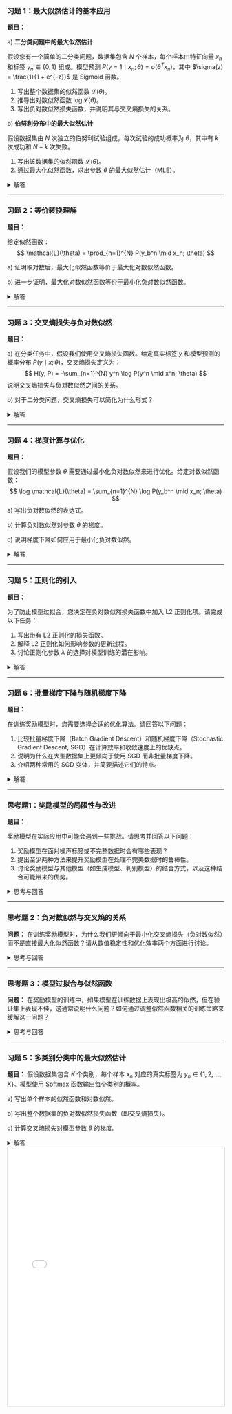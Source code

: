 

### 习题 1：最大似然估计的基本应用

**题目：**

a) **二分类问题中的最大似然估计**

假设您有一个简单的二分类问题，数据集包含 $N$ 个样本，每个样本由特征向量 $x_n$ 和标签 $y_n \in \{0, 1\}$ 组成。模型预测 $P(y=1 \mid x_n; \theta) = \sigma(\theta^T x_n)$，其中 $\sigma(z) = \frac{1}{1 + e^{-z}}$ 是 Sigmoid 函数。

1. 写出整个数据集的似然函数 $\mathcal{L}(\theta)$。
2. 推导出对数似然函数 $\log \mathcal{L}(\theta)$。
3. 写出负对数似然损失函数，并说明其与交叉熵损失的关系。

b) **伯努利分布中的最大似然估计**

假设数据集由 $N$ 次独立的伯努利试验组成，每次试验的成功概率为 $\theta$，其中有 $k$ 次成功和 $N - k$ 次失败。

1. 写出该数据集的似然函数 $\mathcal{L}(\theta)$。
2. 通过最大化似然函数，求出参数 $\theta$ 的最大似然估计（MLE）。

<details>
  <summary>解答</summary>

#### a) **二分类问题**

1. **似然函数：**
   $$
   \mathcal{L}(\theta) = \prod_{n=1}^{N} P(y_n \mid x_n; \theta) = \prod_{n=1}^{N} \sigma(\theta^T x_n)^{y_n} \left(1 - \sigma(\theta^T x_n)\right)^{1 - y_n}
   $$

2. **对数似然函数：**
   $$
   \log \mathcal{L}(\theta) = \sum_{n=1}^{N} \left[ y_n \log \sigma(\theta^T x_n) + (1 - y_n) \log \left(1 - \sigma(\theta^T x_n)\right) \right]
   $$

3. **负对数似然损失函数与交叉熵损失的关系：**
   $$
   \text{Negative Log-Likelihood} = -\log \mathcal{L}(\theta) = -\sum_{n=1}^{N} \left[ y_n \log \sigma(\theta^T x_n) + (1 - y_n) \log \left(1 - \sigma(\theta^T x_n)\right) \right]
   $$

   交叉熵损失函数通常表示为：
   $$
   \text{Cross-Entropy Loss} = -\frac{1}{N} \sum_{n=1}^{N} \left[ y_n \log p_n + (1 - y_n) \log (1 - p_n) \right]
   $$
   其中 $p_n = P(y=1 \mid x_n; \theta) = \sigma(\theta^T x_n)$。可以看出，负对数似然损失函数与交叉熵损失函数是等价的，只是交叉熵损失函数通常包含一个归一化因子 $\frac{1}{N}$。

#### b) **伯努利分布**

1. **似然函数：**
   $$
   \mathcal{L}(\theta) = \theta^k (1 - \theta)^{N - k}
   $$

2. **最大似然估计（MLE）：**

   对数似然函数为：
   $$
   \log \mathcal{L}(\theta) = k \log \theta + (N - k) \log (1 - \theta)
   $$

   对 $\theta$ 求导并令其等于零：
   $$
   \frac{d}{d\theta} \log \mathcal{L}(\theta) = \frac{k}{\theta} - \frac{N - k}{1 - \theta} = 0
   $$

   解得：
   $$
   \hat{\theta} = \frac{k}{N}
   $$

   即，最大似然估计 $\hat{\theta}$ 为成功次数的比例。

</details>

---

### 习题 2：等价转换理解

**题目：**

给定似然函数：
$$
\mathcal{L}(\theta) = \prod_{n=1}^{N} P(y_b^n \mid x_n; \theta)
$$

a) 证明取对数后，最大化似然函数等价于最大化对数似然函数。

b) 进一步证明，最大化对数似然函数等价于最小化负对数似然函数。

<details>
  <summary>解答</summary>

#### a) **等价性证明：**

因为对数函数是单调递增的，对于任何 $\theta_1, \theta_2$，如果 $\mathcal{L}(\theta_1) > \mathcal{L}(\theta_2)$，则 $\log \mathcal{L}(\theta_1) > \log \mathcal{L}(\theta_2)$。因此：
$$
\arg\max_{\theta} \mathcal{L}(\theta) = \arg\max_{\theta} \log \mathcal{L}(\theta)
$$

#### b) **最大化与最小化的转换：**

通过引入负号，可以将最大化问题转化为最小化问题：
$$
\arg\max_{\theta} \log \mathcal{L}(\theta) = \arg\min_{\theta} -\log \mathcal{L}(\theta)
$$

这使得优化问题更符合大多数优化算法（如梯度下降）的最小化框架。

</details>

---

### 习题 3：交叉熵损失与负对数似然

**题目：**

a) 在分类任务中，假设我们使用交叉熵损失函数。给定真实标签 $y$ 和模型预测的概率分布 $P(y \mid x; \theta)$，交叉熵损失定义为：
$$
H(y, P) = -\sum_{n=1}^{N} y^n \log P(y^n \mid x^n; \theta)
$$
说明交叉熵损失与负对数似然之间的关系。

b) 对于二分类问题，交叉熵损失可以简化为什么形式？

<details>
  <summary>解答</summary>

#### a) **交叉熵损失与负对数似然的关系：**

交叉熵损失函数实际上是负对数似然函数。在最大化似然函数的过程中，我们等价地可以最小化负对数似然，即最小化交叉熵损失：
$$
\arg\max_{\theta} \mathcal{L}(\theta) = \arg\min_{\theta} -\log \mathcal{L}(\theta) = \arg\min_{\theta} H(y, P)
$$

#### b) **二分类问题中的交叉熵损失形式：**

对于二分类问题，交叉熵损失可以简化为：
$$
H(y, P) = -\left[ y \log P(y=1 \mid x; \theta) + (1 - y) \log P(y=0 \mid x; \theta) \right]
$$
如果使用 Sigmoid 激活函数，损失函数通常表示为：
$$
H(y, P) = -y \log \sigma(z) - (1 - y) \log \left(1 - \sigma(z)\right)
$$
其中 $z = \theta^T x$，$\sigma(z)$ 是模型的预测概率 $P(y=1 \mid x; \theta)$。

</details>

---

### 习题 4：梯度计算与优化

**题目：**

假设我们的模型参数 $\theta$ 需要通过最小化负对数似然来进行优化。给定对数似然函数：
$$
\log \mathcal{L}(\theta) = \sum_{n=1}^{N} \log P(y_b^n \mid x_n; \theta)
$$
a) 写出负对数似然的表达式。

b) 计算负对数似然对参数 $\theta$ 的梯度。

c) 说明梯度下降如何应用于最小化负对数似然。

<details>
  <summary>解答</summary>

#### a) **负对数似然的表达式：**
$$
-\log \mathcal{L}(\theta) = -\sum_{n=1}^{N} \log P(y_b^n \mid x_n; \theta)
$$

#### b) **负对数似然对参数 $\theta$ 的梯度：**
$$
\nabla_{\theta} \left( -\log \mathcal{L}(\theta) \right) = -\sum_{n=1}^{N} \nabla_{\theta} \log P(y_b^n \mid x_n; \theta)
$$
具体梯度形式取决于 $P(y_b^n \mid x_n; \theta)$ 的模型定义。例如，如果 $P(y_b^n \mid x_n; \theta)$ 是一个 Sigmoid 分类器，那么梯度可以具体计算为预测概率与实际标签之间的差异：
$$
\frac{\partial}{\partial \theta} \left( -\log \mathcal{L}(\theta) \right) = \sum_{n=1}^{N} \left( \sigma(\theta^T x_n) - y_b^n \right) x_n
$$

#### c) **梯度下降应用于最小化负对数似然：**

梯度下降通过以下更新规则应用于最小化负对数似然：
$$
\theta \leftarrow \theta - \eta \nabla_{\theta} \left( -\log \mathcal{L}(\theta) \right)
$$
其中 $\eta$ 是学习率。通过不断迭代更新参数 $\theta$，模型逐步逼近能够最大化数据似然的参数值。

</details>

---

### 习题 5：正则化的引入

**题目：**

为了防止模型过拟合，您决定在负对数似然损失函数中加入 L2 正则化项。请完成以下任务：

1. 写出带有 L2 正则化的损失函数。
2. 解释 L2 正则化如何影响参数的更新过程。
3. 讨论正则化参数 $\lambda$ 的选择对模型训练的潜在影响。

<details>
  <summary>解答</summary>

#### 1. **带有 L2 正则化的损失函数：**
$$
\mathcal{L}_{\text{reg}}(\theta) = -\log \mathcal{L}(\theta) + \lambda \|\theta\|^2 = -\sum_{n=1}^{N} \log P(y_b^n \mid x_n; \theta) + \lambda \|\theta\|^2
$$

#### 2. **L2 正则化对参数更新的影响：**

L2 正则化通过在损失函数中加入 $\lambda \|\theta\|^2$ 项，鼓励模型参数 $\theta$ 保持较小的值。这会导致梯度更新时，多一个与参数值成比例的衰减项，从而限制参数的增长，防止过拟合。例如，参数更新规则变为：
$$
\theta \leftarrow \theta - \eta \left( \nabla_{\theta} \left( -\log \mathcal{L}(\theta) \right) + 2\lambda \theta \right)
$$

#### 3. **正则化参数 $\lambda$ 的选择对模型训练的影响：**

- **$\lambda$ 过大：** 会导致模型参数过于受限，可能欠拟合，无法充分捕捉数据中的模式。
  
- **$\lambda$ 过小：** 正则化效果不明显，可能无法有效防止过拟合。
  
因此，$\lambda$ 的选择需要在模型复杂度和泛化能力之间取得平衡，通常通过交叉验证等方法来进行调优。

</details>

---

### 习题 6：批量梯度下降与随机梯度下降

**题目：**

在训练奖励模型时，您需要选择合适的优化算法。请回答以下问题：

1. 比较批量梯度下降（Batch Gradient Descent）和随机梯度下降（Stochastic Gradient Descent, SGD）在计算效率和收敛速度上的优缺点。
2. 说明为什么在大型数据集上更倾向于使用 SGD 而非批量梯度下降。
3. 介绍两种常用的 SGD 变体，并简要描述它们的特点。

<details>
  <summary>解答</summary>

#### 1. **批量梯度下降 vs. 随机梯度下降（SGD）：**
   
- **批量梯度下降（Batch GD）：**
  - **优点：**
    - 每次更新使用整个数据集，方向更稳定，易于收敛到全局最优（对于凸优化问题）。
  - **缺点：**
    - 计算成本高，尤其是对于大型数据集。
    - 可能在达到最优点附近时收敛缓慢。
  
- **随机梯度下降（SGD）：**
  - **优点：**
    - 每次更新只使用一个样本，计算效率高，适用于大规模数据集。
    - 可以跳出局部极小值，具有更好的泛化能力。
  - **缺点：**
    - 更新方向噪声较大，可能导致收敛轨迹不稳定。
    - 需要更细致的学习率调节。

#### 2. **为何在大型数据集上更倾向于使用 SGD：**

对于大型数据集，计算整个数据集的梯度在每次迭代中成本极高，导致训练过程非常缓慢。SGD 每次仅使用一个样本进行更新，显著减少了每次迭代的计算量，提升了训练速度。此外，SGD 更适合在线学习和流数据处理。

#### 3. **两种常用的 SGD 变体：**
   
- **动量法（Momentum）：**
  - **特点：**
    - 引入动量项，加速梯度下降，减少震荡。
    - 累积过去的梯度信息，平滑更新方向。
  - **公式：**
    $$
    v_t = \gamma v_{t-1} + \eta \nabla_{\theta} J(\theta)
    $$
    $$
    \theta \leftarrow \theta - v_t
    $$
    其中，$\gamma$ 是动量系数。
  
- **Adam（Adaptive Moment Estimation）：**
  - **特点：**
    - 结合了动量法和 RMSProp 的优点，适应性调整每个参数的学习率。
    - 高效且易于调参，广泛应用于各种深度学习任务。
  - **公式：**
    $$
    m_t = \beta_1 m_{t-1} + (1 - \beta_1) \nabla_{\theta} J(\theta)
    $$
    $$
    v_t = \beta_2 v_{t-1} + (1 - \beta_2) (\nabla_{\theta} J(\theta))^2
    $$
    $$
    \hat{m}_t = \frac{m_t}{1 - \beta_1^t}, \quad \hat{v}_t = \frac{v_t}{1 - \beta_2^t}
    $$
    $$
    \theta \leftarrow \theta - \eta \frac{\hat{m}_t}{\sqrt{\hat{v}_t} + \epsilon}
    $$
    其中，$\beta_1$ 和 $\beta_2$ 是超参数，$\epsilon$ 是防止除零的常数。

</details>

---

### 思考题1：奖励模型的局限性与改进

**题目：**

奖励模型在实际应用中可能会遇到一些挑战。请思考并回答以下问题：

1. 奖励模型在面对噪声标签或不完整数据时会有哪些表现？
2. 提出至少两种方法来提升奖励模型在处理不完美数据时的鲁棒性。
3. 讨论奖励模型与其他模型（如生成模型、判别模型）的结合方式，以及这种结合可能带来的优势。

<details>
  <summary>思考与回答</summary>

#### 1. **奖励模型在面对噪声标签或不完整数据时的表现：**

- **噪声标签：**
  - 模型可能会学习到错误的奖励信号，导致对错误答案的高评分或对正确答案的低评分，进而影响整体性能和泛化能力。
  - 训练过程中的梯度更新可能引入错误信号，导致模型收敛到次优解。
  
- **不完整数据：**
  - 缺失的特征或标签信息可能导致模型无法充分理解输入，影响奖励判定的准确性。
  - 数据不完整可能降低模型的信噪比，使得模型难以区分有价值的信息与噪声。

#### 2. **提升奖励模型在处理不完美数据时的鲁棒性的方法：**

- **数据清洗与增强：**
  - **数据清洗：** 识别并移除或修正有噪声的标签和异常数据，提升训练数据的质量。
  - **数据增强：** 通过生成更多样化的数据样本，增加数据的多样性和覆盖范围，减少模型对特定噪声的敏感性。
  
- **使用鲁棒的损失函数：**
  - 采用对噪声标签不敏感的损失函数，如 Huber 损失或加权损失函数，减轻噪声对训练过程的影响。
  
- **正则化与提前停止：**
  - 通过正则化技术（如 L2 正则化、Dropout）限制模型复杂度，防止过拟合噪声。
  - 使用提前停止策略，在验证性能开始下降前停止训练，避免模型过度拟合噪声数据。
  
- **半监督与自监督学习：**
  - 利用部分标注数据结合无标签数据，通过半监督或自监督学习方法，提升模型在不完美数据上的表现。

#### 3. **奖励模型与其他模型的结合方式及优势：**

- **生成模型与奖励模型结合：**
  - **方式：** 使用生成模型（如生成对抗网络，GAN）生成多样化的样本，然后通过奖励模型进行评分和筛选，优化生成过程。
  - **优势：** 生成模型能够提供丰富的数据样本，奖励模型提供质量评估，二者结合可以提升生成内容的多样性与质量。
  
- **判别模型与奖励模型结合：**
  - **方式：** 判别模型负责识别或分类输入数据，奖励模型则对判别结果进行评分，指导判别模型的优化方向。
  - **优势：** 判别模型提供快速准确的分类能力，奖励模型增强其决策的合理性和准确性，提升整体模型的性能和解释性。
  
- **强化学习中的奖励模型：**
  - **方式：** 将奖励模型作为强化学习中的奖励函数，指导智能体的学习过程。
  - **优势：** 奖励模型提供更精细和人性化的奖励信号，帮助智能体更有效地学习复杂任务和策略。

</details>

---

### 思考题 2：负对数似然与交叉熵的关系

**问题：**
在训练奖励模型时，为什么我们更倾向于最小化交叉熵损失（负对数似然）而不是直接最大化似然函数？请从数值稳定性和优化效率两个方面进行讨论。

<details>
  <summary>思考与回答</summary>

- **数值稳定性**：似然函数是多个概率的乘积，尤其在数据量较大时，可能会导致数值下溢。取对数后，将乘积转化为求和，可以避免这种问题，提高计算的稳定性。

- **优化效率**：大多数优化算法（如梯度下降）是设计来处理最小化问题的。通过引入负号，将最大化问题转化为最小化问题，使得这些优化算法能够直接应用。此外，交叉熵损失具有良好的梯度性质，有助于加速收敛。

</details>

---

### 思考题 3：模型过拟合与似然函数

**问题：**
在奖励模型的训练中，如果模型在训练数据上表现出极高的似然，但在验证集上表现不佳，这通常说明什么问题？如何通过调整似然函数相关的训练策略来缓解这一问题？

<details>
  <summary>思考与回答</summary>

这通常说明模型出现了**过拟合**，即模型在训练数据上学习到了特定的噪声和细节，但未能很好地泛化到未见过的数据。

#### 缓解过拟合的方法包括：

- **正则化**：在似然函数中加入正则项，如 L2 正则化，限制参数的复杂度。
  
- **交叉验证**：通过交叉验证选择合适的模型复杂度和超参数，确保模型在验证集上表现良好。

- **数据增强**：增加训练数据的多样性，帮助模型学习更泛化的特征。

- **提前停止**：在验证集性能不再提升时停止训练，防止模型在训练集上过度拟合。

</details>

---

### 习题 5：多类别分类中的最大似然估计

**题目：**
假设数据集包含 $K$ 个类别，每个样本 $x_n$ 对应的真实标签为 $y_n \in \{1, 2, \dots, K\}$。模型使用 Softmax 函数输出每个类别的概率。

a) 写出单个样本的似然函数和对数似然。

b) 写出整个数据集的负对数似然损失函数（即交叉熵损失）。

c) 计算交叉熵损失对模型参数 $\theta$ 的梯度。

<details>
  <summary>解答</summary>

#### a) **单个样本的似然函数和对数似然：**

对于单个样本，似然函数为：
$$
\mathcal{L}_n(\theta) = P(y_n \mid x_n; \theta) = \frac{\exp(z_{y_n})}{\sum_{k=1}^{K} \exp(z_k)}
$$
其中 $z_k = \theta_k^T x_n$ 是第 $k$ 类的得分。

对数似然为：
$$
\log \mathcal{L}_n(\theta) = z_{y_n} - \log \left( \sum_{k=1}^{K} \exp(z_k) \right)
$$

#### b) **整个数据集的负对数似然损失函数（即交叉熵损失）：**
$$
-\log \mathcal{L}(\theta) = -\sum_{n=1}^{N} \left( z_{y_n} - \log \left( \sum_{k=1}^{K} \exp(z_k) \right) \right) = \sum_{n=1}^{N} \left( \log \left( \sum_{k=1}^{K} \exp(z_k) \right) - z_{y_n} \right)
$$

#### c) **交叉熵损失对模型参数 $\theta$ 的梯度：**
$$
\frac{\partial (-\log \mathcal{L}(\theta))}{\partial \theta_j} = \sum_{n=1}^{N} \left( P(j \mid x_n; \theta) - \mathbb{I}(y_n = j) \right) x_n
$$
其中 $\mathbb{I}(y_n = j)$ 是指示函数，当 $y_n = j$ 时为 $1$，否则为 $0$。

</details>




<iframe src="RM_Exercise_viz.html" width="100%" height="600px" style="border: 1px solid #ccc;" title="RM Exercise Interactive Content">
    您的浏览器不支持 iframe，无法加载交互式内容。
    请 <a href="RM_Exercise_viz.html" target="_blank">点击这里在新窗口中查看</a>。
</iframe>

<script src="https://giscus.app/client.js"
        data-repo="InuyashaYang/AIDIY"
        data-repo-id="R_kgDOM1VVTQ"
        data-category="Announcements"
        data-category-id="DIC_kwDOM1VVTc4Ckls_"
        data-mapping="pathname"
        data-strict="0"
        data-reactions-enabled="1"
        data-emit-metadata="0"
        data-input-position="bottom"
        data-theme="preferred_color_scheme"
        data-lang="zh-CN"
        crossorigin="anonymous"
        async>
</script>
